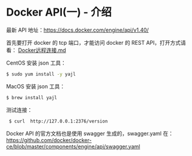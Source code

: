 # Docker API(一) - 介绍

最新 API 地址：https://docs.docker.com/engine/api/v1.40/

首先要打开 docker 的 tcp 端口，才能访问 docker 的 REST API，打开方式请看： [Docker远程连接.md](Docker远程连接.md) 

CentOS 安装 json 工具：

```bash
$ sudo yum install -y yajl
```

MacOS 安装 json 工具：

```bash
$ brew install yajl
```



测试连接：

```bash
 $ curl  http://127.0.0.1:2376/version
```



Docker API 的官方文档也是使用 swagger 生成的，swagger.yaml 在：https://github.com/docker/docker-ce/blob/master/components/engine/api/swagger.yaml

